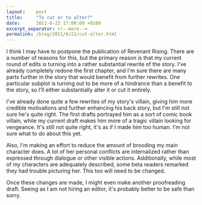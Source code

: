 ```yaml
---
layout:    post
title:     "To cut or to alter?"
date:      2011-6-22 17:00:09 +0100
excerpt_separator: <!--more-->
permalink: /blog/2011/6/22/cut-alter.html
---
```


I think I may have to postpone the publication of Revenant Rising. There are a number of reasons for this, but the primary reason is that my current round of edits is turning into a rather substantial rewrite of the story. I've already completely redone the first chapter, and I'm sure there are many parts further in the story that would benefit from further rewrites. One particular subplot is turning out to be more of a hindrance than a benefit to the story, so I'll either substantially alter it or cut it entirely.

<!--more-->
I've already done quite a few rewrites of my story's villain, giving him more credible motivations and further enhancing his back story, but I'm still not sure he's quite right. The first drafts portrayed him as a sort of comic book villain, while my current draft makes him more of a tragic villain looking for vengeance. It's still not quite right, it's as if I made him too human. I'm not sure what to do about this yet.

Also, I'm making an effort to reduce the amount of brooding my main character does. A lot of her personal conflicts are internalized rather than expressed through dialogue or other visible actions. Additionally, while most of my characters are adequately described, some beta readers remarked they had trouble picturing her. This too will need to be changed.

Once these changes are made, I might even make another proofreading draft. Seeing as I am not hiring an editor, it's probably better to be safe than sorry.